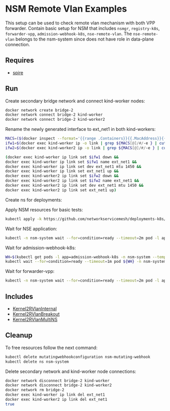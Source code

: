 # NSM Remote Vlan Examples

This setup can be used to check remote vlan mechanism with both  VPP forwarder. Contain basic setup for NSM that includes `nsmgr`, `registry-k8s`, `forwarder-vpp`, `admission-webhook-k8s`, `nse-remote-vlan`. The `nse-remote-vlan` belongs to the nsm-system since does not have role in data-plane connection.

## Requires

- [spire](../spire/single_cluster)

## Run

Create secondary bridge network and connect kind-worker nodes:

```bash
docker network create bridge-2
docker network connect bridge-2 kind-worker
docker network connect bridge-2 kind-worker2
```

Rename the newly generated interface to ext_net1 in both kind-workers:

```bash
MACS=($(docker inspect --format='{{range .Containers}}{{.MacAddress}}{{"\n"}}{{end}}' bridge-2))
ifw1=$(docker exec kind-worker ip -o link | grep ${MACS[@]/#/-e } | cut -f1 -d"@" | cut -f2 -d" ")
ifw2=$(docker exec kind-worker2 ip -o link | grep ${MACS[@]/#/-e } | cut -f1 -d"@" | cut -f2 -d" ")

(docker exec kind-worker ip link set $ifw1 down &&
docker exec kind-worker ip link set $ifw1 name ext_net1 &&
docker exec kind-worker ip link set dev ext_net1 mtu 1450 &&
docker exec kind-worker ip link set ext_net1 up &&
docker exec kind-worker2 ip link set $ifw2 down &&
docker exec kind-worker2 ip link set $ifw2 name ext_net1 &&
docker exec kind-worker2 ip link set dev ext_net1 mtu 1450 &&
docker exec kind-worker2 ip link set ext_net1 up)
```

Create ns for deployments:

Apply NSM resources for basic tests:

```bash
kubectl apply -k https://github.com/networkservicemesh/deployments-k8s/examples/remotevlan_vpp?ref=026afe51de49b5db676b71b16b438087b6d51c22
```

Wait for NSE application:

```bash
kubectl -n nsm-system wait --for=condition=ready --timeout=2m pod -l app=nse-remote-vlan
```

Wait for admission-webhook-k8s:

```bash
WH=$(kubectl get pods -l app=admission-webhook-k8s -n nsm-system --template '{{range .items}}{{.metadata.name}}{{"\n"}}{{end}}')
kubectl wait --for=condition=ready --timeout=1m pod ${WH} -n nsm-system
```

Wait for forwarder-vpp:

```bash
kubectl -n nsm-system wait --for=condition=ready --timeout=2m pod -l app=forwarder-vpp
```

## Includes

- [Kernel2RVlanInternal](../use-cases/Kernel2RVlanInternal)
- [Kernel2RVlanBreakout](../use-cases/Kernel2RVlanBreakout)
- [Kernel2RVlanMultiNS](../use-cases/Kernel2RVlanMultiNS)

## Cleanup

To free resources follow the next command:

```bash
kubectl delete mutatingwebhookconfiguration nsm-mutating-webhook
kubectl delete ns nsm-system
```

Delete secondary network and kind-worker node connections:

```bash
docker network disconnect bridge-2 kind-worker
docker network disconnect bridge-2 kind-worker2
docker network rm bridge-2
docker exec kind-worker ip link del ext_net1
docker exec kind-worker2 ip link del ext_net1
true
```
